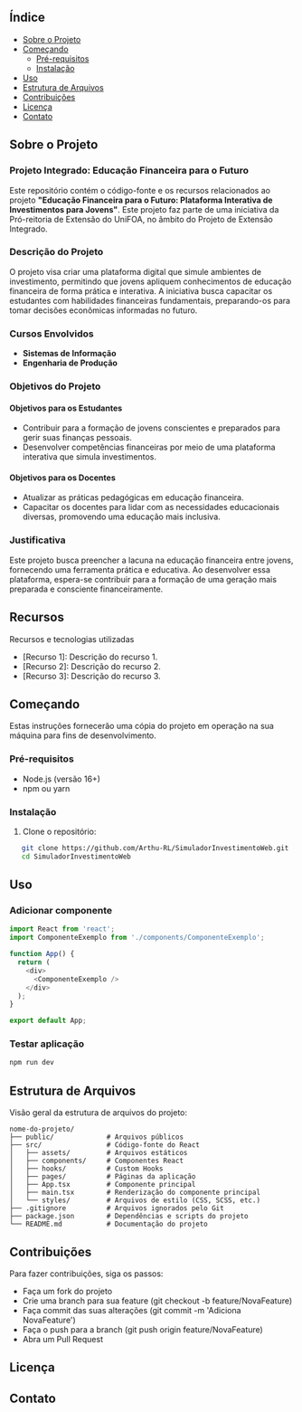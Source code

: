 ## Índice

- [Sobre o Projeto](#sobre-o-projeto)
- [Começando](#começando)
  - [Pré-requisitos](#pré-requisitos)
  - [Instalação](#instalação)
- [Uso](#uso)
- [Estrutura de Arquivos](#estrutura-de-arquivos)
- [Contribuições](#contribuições)
- [Licença](#licença)
- [Contato](#contato)

## Sobre o Projeto

### Projeto Integrado: Educação Financeira para o Futuro

Este repositório contém o código-fonte e os recursos relacionados ao projeto **"Educação Financeira para o Futuro: Plataforma Interativa de Investimentos para Jovens"**. Este projeto faz parte de uma iniciativa da Pró-reitoria de Extensão do UniFOA, no âmbito do Projeto de Extensão Integrado.

### Descrição do Projeto

O projeto visa criar uma plataforma digital que simule ambientes de investimento, permitindo que jovens apliquem conhecimentos de educação financeira de forma prática e interativa. A iniciativa busca capacitar os estudantes com habilidades financeiras fundamentais, preparando-os para tomar decisões econômicas informadas no futuro.

### Cursos Envolvidos

- **Sistemas de Informação**
- **Engenharia de Produção**

### Objetivos do Projeto

#### Objetivos para os Estudantes

- Contribuir para a formação de jovens conscientes e preparados para gerir suas finanças pessoais.
- Desenvolver competências financeiras por meio de uma plataforma interativa que simula investimentos.

#### Objetivos para os Docentes

- Atualizar as práticas pedagógicas em educação financeira.
- Capacitar os docentes para lidar com as necessidades educacionais diversas, promovendo uma educação mais inclusiva.

### Justificativa

Este projeto busca preencher a lacuna na educação financeira entre jovens, fornecendo uma ferramenta prática e educativa. Ao desenvolver essa plataforma, espera-se contribuir para a formação de uma geração mais preparada e consciente financeiramente.

## Recursos

Recursos e tecnologias utilizadas

- [Recurso 1]: Descrição do recurso 1.
- [Recurso 2]: Descrição do recurso 2.
- [Recurso 3]: Descrição do recurso 3.

## Começando

Estas instruções fornecerão uma cópia do projeto em operação na sua máquina para fins de desenvolvimento.

### Pré-requisitos

- Node.js (versão 16+)
- npm ou yarn

### Instalação

1. Clone o repositório:

```bash
   git clone https://github.com/Arthu-RL/SimuladorInvestimentoWeb.git
   cd SimuladorInvestimentoWeb
```

## Uso

### Adicionar componente

```js
import React from 'react';
import ComponenteExemplo from './components/ComponenteExemplo';

function App() {
  return (
    <div>
      <ComponenteExemplo />
    </div>
  );
}

export default App;
```

### Testar aplicação

```bash
npm run dev
```

## Estrutura de Arquivos

Visão geral da estrutura de arquivos do projeto:

```
nome-do-projeto/
├── public/             # Arquivos públicos
├── src/                # Código-fonte do React
│   ├── assets/         # Arquivos estáticos
│   ├── components/     # Componentes React
│   ├── hooks/          # Custom Hooks
│   ├── pages/          # Páginas da aplicação
│   ├── App.tsx         # Componente principal
│   ├── main.tsx        # Renderização do componente principal
│   └── styles/         # Arquivos de estilo (CSS, SCSS, etc.)
├── .gitignore          # Arquivos ignorados pelo Git
├── package.json        # Dependências e scripts do projeto
└── README.md           # Documentação do projeto
```

## Contribuições

Para fazer contribuições, siga os passos:

- Faça um fork do projeto
- Crie uma branch para sua feature (git checkout -b feature/NovaFeature)
- Faça commit das suas alterações (git commit -m 'Adiciona NovaFeature')
- Faça o push para a branch (git push origin feature/NovaFeature)
- Abra um Pull Request

## Licença

## Contato
